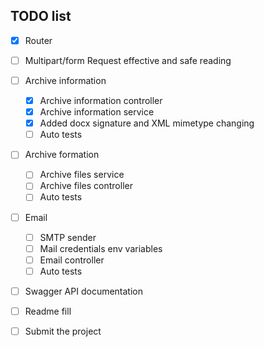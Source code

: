 ## TODO list

- [x] Router
- [ ] Multipart/form Request effective and safe reading

- [ ] Archive information
    - [x] Archive information controller
    - [x] Archive information service
    - [x] Added docx signature and XML mimetype changing
    - [ ] Auto tests
    
- [ ] Archive formation 
    - [ ] Archive files service 
    - [ ] Archive files controller
    - [ ] Auto tests

- [ ] Email 
    - [ ] SMTP sender
    - [ ] Mail credentials env variables
    - [ ] Email controller
    - [ ] Auto tests

- [ ] Swagger API documentation
- [ ] Readme fill
- [ ] Submit the project
